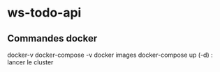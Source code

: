 # ws-todo-api

## Commandes docker

docker-v
docker-compose -v
docker images
docker-compose up (-d) : lancer le cluster
